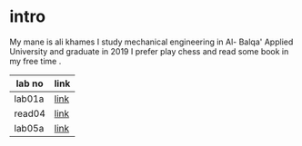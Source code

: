 

# intro

My mane is ali khames I study mechanical engineering in Al- Balqa' Applied University and graduate in 2019 I prefer play chess and read some book in my free time .

lab no | link
-----|-----
lab01a | [link](lab01a.md)
read04 | [ link](js.md)
lab05a | [link](Read05.md)

